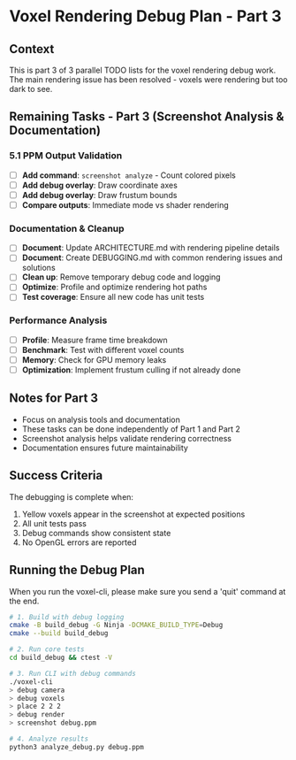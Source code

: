 # Voxel Rendering Debug Plan - Part 3

## Context
This is part 3 of 3 parallel TODO lists for the voxel rendering debug work.
The main rendering issue has been resolved - voxels were rendering but too dark to see.

## Remaining Tasks - Part 3 (Screenshot Analysis & Documentation)

### 5.1 PPM Output Validation
- [ ] **Add command**: `screenshot analyze` - Count colored pixels
- [ ] **Add debug overlay**: Draw coordinate axes
- [ ] **Add debug overlay**: Draw frustum bounds
- [ ] **Compare outputs**: Immediate mode vs shader rendering

### Documentation & Cleanup
- [ ] **Document**: Update ARCHITECTURE.md with rendering pipeline details
- [ ] **Document**: Create DEBUGGING.md with common rendering issues and solutions
- [ ] **Clean up**: Remove temporary debug code and logging
- [ ] **Optimize**: Profile and optimize rendering hot paths
- [ ] **Test coverage**: Ensure all new code has unit tests

### Performance Analysis
- [ ] **Profile**: Measure frame time breakdown
- [ ] **Benchmark**: Test with different voxel counts
- [ ] **Memory**: Check for GPU memory leaks
- [ ] **Optimization**: Implement frustum culling if not already done

## Notes for Part 3
- Focus on analysis tools and documentation
- These tasks can be done independently of Part 1 and Part 2
- Screenshot analysis helps validate rendering correctness
- Documentation ensures future maintainability

## Success Criteria
The debugging is complete when:
1. Yellow voxels appear in the screenshot at expected positions
2. All unit tests pass
3. Debug commands show consistent state
4. No OpenGL errors are reported

## Running the Debug Plan
When you run the voxel-cli, please make sure you send a 'quit' command at the end.

```bash
# 1. Build with debug logging
cmake -B build_debug -G Ninja -DCMAKE_BUILD_TYPE=Debug
cmake --build build_debug

# 2. Run core tests
cd build_debug && ctest -V

# 3. Run CLI with debug commands
./voxel-cli
> debug camera
> debug voxels
> place 2 2 2
> debug render
> screenshot debug.ppm

# 4. Analyze results
python3 analyze_debug.py debug.ppm
```